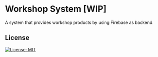 # Workshop System [WIP]

A system that provides workshop products by using Firebase as backend.

## License

[![License: MIT](https://img.shields.io/badge/License-MIT-yellow.svg)](https://opensource.org/licenses/MIT)